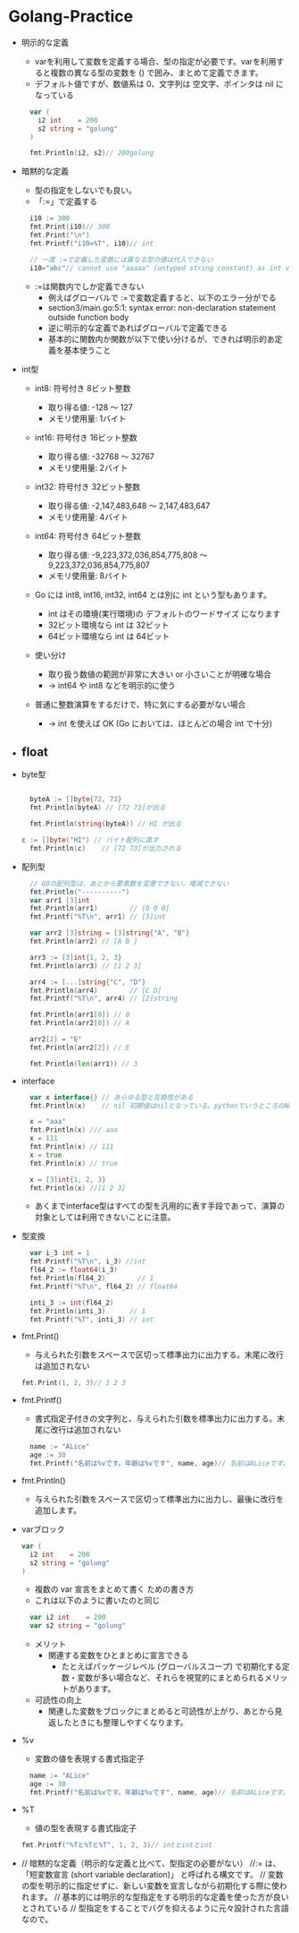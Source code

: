 # Golang-Practice
- 明示的な定義
  - varを利用して変数を定義する場合、型の指定が必要です。varを利用すると複数の異なる型の変数を () で囲み、まとめて定義できます。
  - デフォルト値ですが、数値系は 0、文字列は 空文字、ポインタは nil になっている
  ```go
  	var (
      i2 int    = 200
      s2 string = "golung"
    )

    fmt.Println(i2, s2)// 200golung
  ```
- 暗黙的な定義
  - 型の指定をしないでも良い。
  - 「:=」で定義する
  ```go
  	i10 := 300
    fmt.Print(i10)// 300
    fmt.Print("\n")
    fmt.Printf("i10=%T", i10)// int

    // 一度 :=で定義した変数には異なる型の値は代入できない
    i10="abc"// cannot use "aaaaa" (untyped string constant) as int value in assignmentcompilerIncompatibleAssign
  ```
  - :=は関数内でしか定義できない
    - 例えばグローバルで :=で変数定義すると、以下のエラー分がでる
    - section3/main.go:5:1: syntax error: non-declaration statement outside function body
    - 逆に明示的な定義であればグローバルで定義できる
    - 基本的に関数内か関数が以下で使い分けるが、できれば明示的あ定義を基本使うこと
- int型
  - int8: 符号付き 8ビット整数
    - 取り得る値: -128 ～ 127
    - メモリ使用量: 1バイト
  - int16: 符号付き 16ビット整数
    - 取り得る値: -32768 ～ 32767
    - メモリ使用量: 2バイト

  - int32: 符号付き 32ビット整数
    - 取り得る値: -2,147,483,648 ～ 2,147,483,647
    - メモリ使用量: 4バイト

  - int64: 符号付き 64ビット整数
    - 取り得る値: -9,223,372,036,854,775,808 ～ 9,223,372,036,854,775,807
    - メモリ使用量: 8バイト
  - Go には int8, int16, int32, int64 とは別に int という型もあります。
    - int はその環境(実行環境)の デフォルトのワードサイズ になります
    - 32ビット環境なら int は 32ビット
    - 64ビット環境なら int は 64ビット
  - 使い分け
    - 取り扱う数値の範囲が非常に大きい or 小さいことが明確な場合
    - → int64 や int8 などを明示的に使う

  - 普通に整数演算をするだけで、特に気にする必要がない場合
    - → int を使えば OK (Go においては、ほとんどの場合 int で十分)

- float
  - 
- byte型
  ```go

	byteA := []byte{72, 73}
	fmt.Println(byteA) // [72 73]が出る

	fmt.Println(string(byteA)) // HI が出る

  c := []byte("HI") // バイト配列に直す
	fmt.Println(c)    // [72 73]が出力される
  ```
- 配列型
  ```go
	// GOの配列型は、あとから要素数を変更できない。増減できない
	fmt.Println("----------")
	var arr1 [3]int
	fmt.Println(arr1)        // [0 0 0]
	fmt.Printf("%T\n", arr1) // [3]int

	var arr2 [3]string = [3]string{"A", "B"}
	fmt.Println(arr2) // [A B ]

	arr3 := [3]int{1, 2, 3}
	fmt.Println(arr3) // [1 2 3]

	arr4 := [...]string{"C", "D"}
	fmt.Println(arr4)        // [C D]
	fmt.Printf("%T\n", arr4) // [2]string

	fmt.Println(arr1[0]) // 0
	fmt.Println(arr2[0]) // A

	arr2[2] = "E"
	fmt.Println(arr2[2]) // E

	fmt.Println(len(arr1)) // 3
  ```
- interface
  ```go
  	var x interface{} // あらゆる型と互換性がある
    fmt.Println(x)    // nil 初期値はnilとなっている。pythonでいうところのNoneになる。

    x = "aaa"
    fmt.Println(x) /// aaa
    x = 111
    fmt.Println(x) // 111
    x = true
    fmt.Println(x) // true

    x = [3]int{1, 2, 3}
    fmt.Println(x) //[1 2 3]
  ```
  - あくまでinterface型はすべての型を汎用的に表す手段であって、演算の対象としては利用できないことに注意。
- 型変換
  ```go
  	var i_3 int = 1
    fmt.Printf("%T\n", i_3) //int
    fl64_2 := float64(i_3)
    fmt.Println(fl64_2)        // 1
    fmt.Printf("%T\n", fl64_2) // float64

    inti_3 := int(fl64_2)
    fmt.Println(inti_3)      // 1
    fmt.Printf("%T", inti_3) // int
  ```
- fmt.Print()
  - 与えられた引数をスペースで区切って標準出力に出力する。末尾に改行は追加されない
  ```go
  fmt.Print(1, 2, 3)// 1 2 3
  ```
- fmt.Printf()
  - 書式指定子付きの文字列と、与えられた引数を標準出力に出力する。末尾に改行は追加されない
  ```go
	name := "ALice"
	age := 30
	fmt.Printf("名前は%vです。年齢は%vです", name, age)// 名前はALiceです。年齢は30です
  ```
- fmt.Println()
  - 与えられた引数をスペースで区切って標準出力に出力し、最後に改行を追加します。

- varブロック
  ```go
  var (
    i2 int    = 200
    s2 string = "golung"
  )
  ```
  - 複数の var 宣言をまとめて書く ための書き方
  - これは以下のように書いたのと同じ
  ```go
    var i2 int    = 200
    var s2 string = "golung"
  ```
  - メリット
    - 関連する変数をひとまとめに宣言できる
      - たとえばパッケージレベル (グローバルスコープ) で初期化する定数・変数が多い場合など、それらを視覚的にまとめられるメリットがあります。
  - 可読性の向上
    - 関連した変数をブロックにまとめると可読性が上がり、あとから見返したときにも整理しやすくなります。

- %v
  - 変数の値を表現する書式指定子
  ```go
	name := "ALice"
	age := 30
	fmt.Printf("名前は%vです。年齢は%vです", name, age)// 名前はALiceです。年齢は30です
  ```
- %T 
  - 値の型を表現する書式指定子
  ```go
  fmt.Printf("%Tと%Tと%T", 1, 2, 3)// intとintとint
  ```



- 
	// 暗黙的な定義（明示的な定義と比べて、型指定の必要がない）
	//:= は、「短変数宣言 (short variable declaration)」 と呼ばれる構文です。
	// 変数の型を明示的に指定せずに、新しい変数を宣言しながら初期化する際に使われます。
  // 基本的には明示的な型指定をする明示的な定義を使った方が良いとされている
	// 型指定をすることでバグを抑えるように元々設計された言語なので。